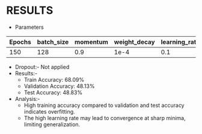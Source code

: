 # RESULTS

- Parameters
  
| Epochs | batch_size | momentum | weight_decay | learning_rate |
|---|---|---|---|---|
|150 | 128 | 0.9 | 1e-4 | 0.1 |

- Dropout:- Not applied
- Results:-
    - Train Accuracy: 68.09%
    - Validation Accuracy: 48.13%
    - Test Accuracy: 48.83%
- Analysis:- 
    - High training accuracy compared to validation and test accuracy indicates overfitting.
    - The high learning rate may lead to convergence at sharp minima, limiting generalization.
